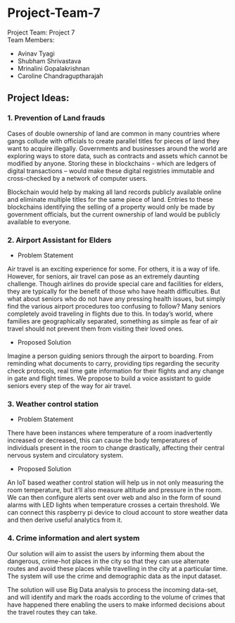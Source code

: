 # Project-Team-7

Project Team: Project 7  
Team Members:    
* Avinav Tyagi  
* Shubham Shrivastava    
* Mrinalini Gopalakrishnan  
* Caroline Chandraguptharajah   

## Project Ideas:

### 1. Prevention of Land frauds

Cases of double ownership of land are common in many countries where gangs collude with officials to create parallel titles for pieces of land they want to acquire illegally. Governments and businesses around the world are exploring ways to store data, such as contracts and assets which cannot be modified by anyone. Storing these in blockchains - which are ledgers of digital transactions – would make these digital registries immutable and cross-checked by a network of computer users.

Blockchain would help by making all land records publicly available online and eliminate multiple titles for the same piece of land. Entries to these blockchains identifying the selling of a property would only be made by government officials, but the current ownership of land would be publicly available to everyone.

### 2. Airport Assistant for Elders

 - Problem Statement
 
Air travel is an exciting experience for some. For others, it is a way of life. However, for seniors, air travel can pose as an extremely daunting challenge. Though airlines do provide special care and facilities for elders, they are typically for the benefit of those who have health difficulties. But what about seniors who do not have any pressing health issues, but simply find the various airport procedures too confusing to follow? Many seniors completely avoid traveling in flights due to this. In today’s world, where families are geographically separated, something as simple as fear of air travel should not prevent them from visiting their loved ones. 

 - Proposed Solution
 
Imagine a person guiding seniors through the airport to boarding. From reminding what documents to carry, providing tips regarding the security check protocols, real time gate information for their flights and any change in gate and flight times. We propose to build a voice assistant to guide seniors every step of the way for air travel.  

### 3. Weather control station

 - Problem Statement
 
There have been instances where temperature of a room inadvertently increased or decreased, this can cause the body temperatures of individuals present in the room to change drastically, affecting their central nervous system and circulatory system.

 - Proposed Solution
 
An IoT based weather control station will help us in not only measuring the room temperature, but it’ll also measure altitude and pressure in the room. We can then configure alerts sent over web and also in the form of sound alarms with LED lights when temperature crosses a certain threshold.
We can connect this raspberry pi device to cloud account to store weather data and then derive useful analytics from it.  

### 4. Crime information and alert system

Our solution will aim to assist the users by informing them about the dangerous, crime-hot places in the city so that they can use alternate routes and avoid these places while travelling in the city at a particular time. The system will use the crime and demographic data as the input dataset.

The solution will use Big Data analysis to process the incoming data-set, and will identify and mark the roads according to the volume of crimes that have happened there enabling the users to make informed decisions about the travel routes they can take.

